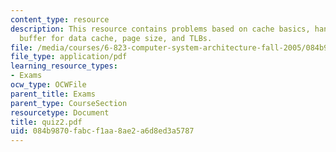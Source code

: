 ```yaml
---
content_type: resource
description: This resource contains problems based on cache basics, handling TLB misses,
  buffer for data cache, page size, and TLBs.
file: /media/courses/6-823-computer-system-architecture-fall-2005/084b9870fabcf1aa8ae2a6d8ed3a5787_quiz2.pdf
file_type: application/pdf
learning_resource_types:
- Exams
ocw_type: OCWFile
parent_title: Exams
parent_type: CourseSection
resourcetype: Document
title: quiz2.pdf
uid: 084b9870-fabc-f1aa-8ae2-a6d8ed3a5787
---
```

